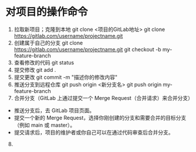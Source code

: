 # 对项目的操作命令
1. 拉取新项目；克隆到本地
git clone <项目的GitLab地址>
git clone https://gitlab.com/username/projectname.git
2. 创建属于自己的分支
git clone https://gitlab.com/username/projectname.git
git checkout -b my-feature-branch
3. 查看修改的代码
git status
4. 提交修改
git add .
5. 提交更改
git commit -m "描述你的修改内容"
6. 推送分支到远程仓库
git push origin <新分支名>
git push origin my-feature-branch
7. 合并分支（GitLab 上通过提交一个 Merge Request（合并请求）来合并分支）
- 推送分支后，去 GitLab 项目页面。
- 提交一个新的 Merge Request，选择你刚创建的分支和需要合并的目标分支（例如 main 或 master）。
- 提交请求后，项目的维护者或你自己可以在通过代码审查后合并分支。
8. 
